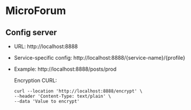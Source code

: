 # MicroForum

## Config server
- URL: http://localhost:8888
- Service-specific config: http://localhost:8888/{service-name}/{profile}
- Example: http://localhost:8888/posts/prod

    Encryption CURL:
    ```shell
    curl --location 'http://localhost:8888/encrypt' \
    --header 'Content-Type: text/plain' \
    --data 'Value to encrypt'
    ```

